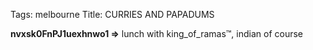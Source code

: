 Tags: melbourne
Title: CURRIES AND PAPADUMS
  
**nvxsk0FnPJ1uexhnwo1 =>** lunch with king_of_ramas™, indian of course
